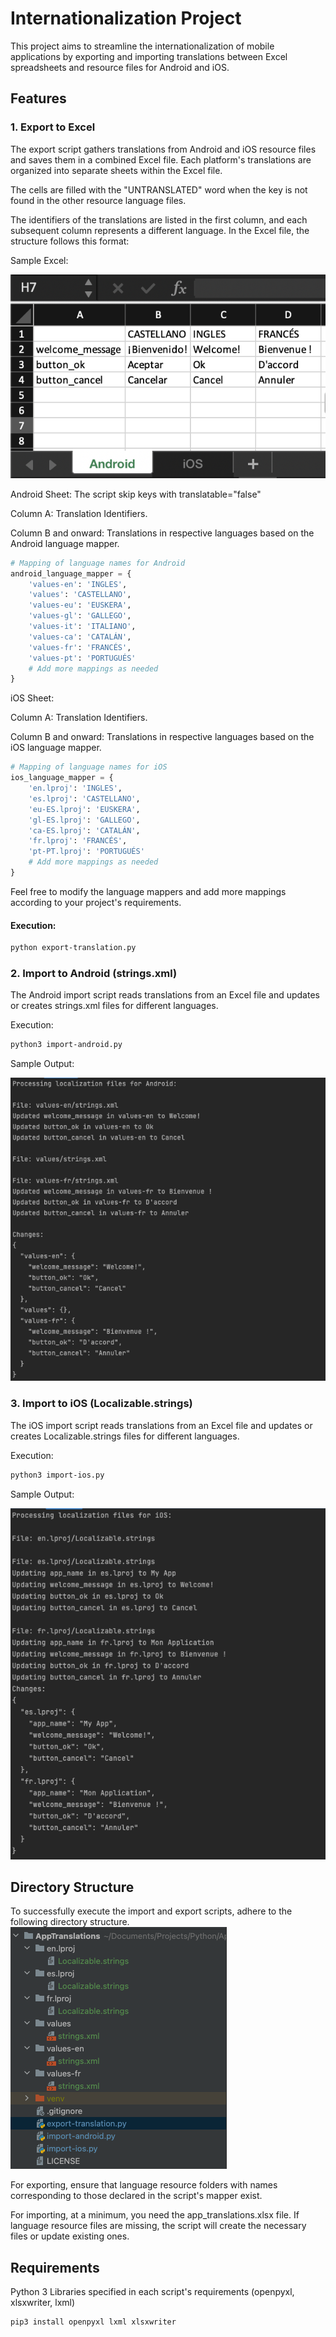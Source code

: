 # Internationalization Project

This project aims to streamline the internationalization of mobile applications by exporting and importing translations between Excel spreadsheets and resource files for Android and iOS.

## Features

### 1. Export to Excel

The export script gathers translations from Android and iOS resource files and saves them in a combined Excel file.
Each platform's translations are organized into separate sheets within the Excel file.

The cells are filled with the "UNTRANSLATED" word when the key is not found in the other resource language files.

The identifiers of the translations are listed in the first column, and each subsequent column represents a different language.
In the Excel file, the structure follows this format:

Sample Excel:

![excel-sample.png](docs%2Fexcel-sample.png)

Android Sheet:
The script skip keys with translatable="false"

Column A: Translation Identifiers.

Column B and onward: Translations in respective languages based on the Android language mapper.
``` python
# Mapping of language names for Android
android_language_mapper = {
    'values-en': 'INGLES',
    'values': 'CASTELLANO',
    'values-eu': 'EUSKERA',
    'values-gl': 'GALLEGO',
    'values-it': 'ITALIANO',
    'values-ca': 'CATALÁN',
    'values-fr': 'FRANCÉS',
    'values-pt': 'PORTUGUÉS'
    # Add more mappings as needed
}
```
iOS Sheet:

Column A: Translation Identifiers.

Column B and onward: Translations in respective languages based on the iOS language mapper.

``` python
# Mapping of language names for iOS
ios_language_mapper = {
    'en.lproj': 'INGLES',
    'es.lproj': 'CASTELLANO',
    'eu-ES.lproj': 'EUSKERA',
    'gl-ES.lproj': 'GALLEGO',
    'ca-ES.lproj': 'CATALÁN',
    'fr.lproj': 'FRANCÉS',
    'pt-PT.lproj': 'PORTUGUÉS'
    # Add more mappings as needed
}
```
Feel free to modify the language mappers and add more mappings according to your project's requirements.

#### Execution:

```bash
python export-translation.py
```

### 2. Import to Android (strings.xml)
The Android import script reads translations from an Excel file and updates or creates strings.xml files for different languages.

Execution:
```bash
python3 import-android.py
```
Sample Output:

![import-android-output.png](docs%2Fimport-android-output.png)

### 3. Import to iOS (Localizable.strings)
The iOS import script reads translations from an Excel file and updates or creates Localizable.strings files for different languages.

Execution:

```bash
python3 import-ios.py
```
Sample Output:

![import-ios-output.png](docs%2Fimport-ios-output.png)

## Directory Structure
To successfully execute the import and export scripts, adhere to the following directory structure.
![directory-structure.png](docs%2Fdirectory-structure.png)

For exporting, ensure that language resource folders with names corresponding to those declared in the script's mapper exist.

For importing, at a minimum, you need the app_translations.xlsx file. If language resource files are missing, the script will create the necessary files or update existing ones.

## Requirements
Python 3
Libraries specified in each script's requirements (openpyxl, xlsxwriter, lxml)

```bash
pip3 install openpyxl lxml xlsxwriter
```